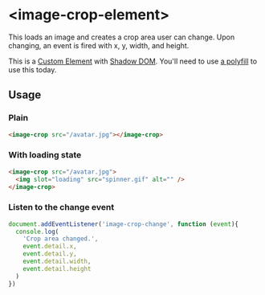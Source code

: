 # &lt;image-crop-element&gt;

This loads an image and creates a crop area user can change. Upon changing, an event is fired with x, y, width, and height.

This is a [Custom Element](https://developers.google.com/web/fundamentals/web-components/customelements) with [Shadow DOM](https://developers.google.com/web/fundamentals/web-components/shadowdom). You'll need to use [a polyfill](https://www.webcomponents.org/polyfills) to use this today.

## Usage

### Plain

```html
<image-crop src="/avatar.jpg"></image-crop>
```

### With loading state

```html
<image-crop src="/avatar.jpg">
  <img slot="loading" src="spinner.gif" alt="" />
</image-crop>
```

### Listen to the change event

```javascript
document.addEventListener('image-crop-change', function (event){
  console.log(
    'Crop area changed.',
    event.detail.x,
    event.detail.y,
    event.detail.width,
    event.detail.height
  )
})
```
